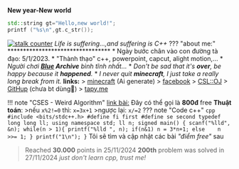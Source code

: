 **New year-New world**
``` cpp
std::string gt="Hello,new world!";
printf ("%s\n",gt.c_str());
```
[![stalk counter](https://api.visitorbadge.io/api/visitors?path=https%3A%2F%2Flqdoj.edu.vn%2Fuser%2FSBD_01_Lam&countColor=%232ccce4)](https://visitorbadge.io/status?path=https%3A%2F%2Flqdoj.edu.vn%2Fuser%2FSBD_01_Lam)
*Life is suffering...,and suffering is C++*
??? "about me:"
    *********************************
    * Ngày bước chân vào con đường tà đạo: 5/1/2023.
    * "Thành thạo" c++, powerpoint, capcut, alight motion,...
    * *Người chơi **[Blue][1] Archive** bình tĩnh nhất...*
    * *Don't be sad that it's **over**, be happy because it **happened**.*
    * *I never quit **minecraft**, I just take a really long break from it.*
    **links:**
    > [minecraft][2] (Ai generate)
    > [facebook][3]
    > [CSL::OJ][4]
    > [GitHup][5] (chưa bt dùng🐳)
    > [tapy.me][6]
   
!!! note "CSES - Weird Algorithm"
    [link bài:][8]
    Đây có thể gọi là **800đ** free
    **Thuật toán**:
    >nếu ```x%2!=0``` thì: ```x=3x+1```
    >ngược lại: ```x/=2```
    ??? note "Code c++"
        ``` cpp
        #include <bits/stdc++.h>
        #define fi first
        #define se second
        typedef long long ll;
        using namespace std;
        ll n;
        signed main()
        {
            scanf("%lld", &n);
            while(n > 1){
                printf("%lld ", n);
                if(n&1) n = 3*n+1;
                else    n >>= 1;
            }
            printf("1\n");
        }
        ```
    Tôi sẽ tìm và cập nhật các bài *"điểm free"* sau
> Reached **30.000** points in 25/11/2024
> **200th** problem was solved in 27/11/2024
> *just don't learn cpp, trust me!*


  


  [1]: https://bluearchive.nexon.com/home
  [2]: https://oasis.decart.ai/starting-point
  [3]: https://www.facebook.com/profile.php?id=61567310324386
  [4]: http://csloj.ddns.net/user/5948
  [5]: https://github.com/OceanGithupVN
  [6]: https://tapy.me/oceanmcvnoffical
  [8]: https://lqdoj.edu.vn/problem/cses1068
